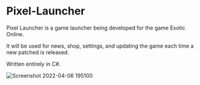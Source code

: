 # Pixel-Launcher
Pixel Launcher is a game launcher being developed for the game Exotic Online. 

It will be used for news, shop, settings, and updating the game each time a new patched is released. 

Written entirely in C#.

![Screenshot 2022-04-06 195100](https://user-images.githubusercontent.com/90495366/162092835-7dd5334c-15ab-45e5-ad46-5efab59c3a70.png)


